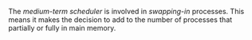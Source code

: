 The *medium-term scheduler* is involved in *swapping-in* processes. This means it makes the decision to add to the number of processes that partially or fully in main memory.